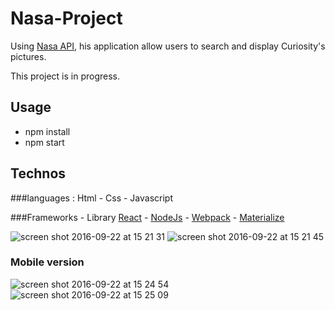 # Nasa-Project
Using [Nasa API](https://api.nasa.gov/index.html), his application allow users to search and display Curiosity's pictures. 

This project is in progress.

## Usage
* npm install
* npm start

## Technos 
###languages :
 Html - Css - Javascript

###Frameworks - Library
[React](https://fr.wikipedia.org/wiki/React_(JavaScript)) - [NodeJs](https://fr.wikipedia.org/wiki/Node.js) - [Webpack](https://webpack.github.io/docs/) - [Materialize](http://materializecss.com/)

![screen shot 2016-09-22 at 15 21 31](https://cloud.githubusercontent.com/assets/16755327/18749735/7f69263c-80d8-11e6-8f86-323083e55f4d.png)
![screen shot 2016-09-22 at 15 21 45](https://cloud.githubusercontent.com/assets/16755327/18749738/81768ac8-80d8-11e6-9bc4-c27d9e133eb1.png)

### Mobile version 
![screen shot 2016-09-22 at 15 24 54](https://cloud.githubusercontent.com/assets/16755327/18749804/cb709d94-80d8-11e6-9a56-402e6f54248d.png)
![screen shot 2016-09-22 at 15 25 09](https://cloud.githubusercontent.com/assets/16755327/18749807/ccf6864c-80d8-11e6-9fe1-c0bc98672da0.png)
